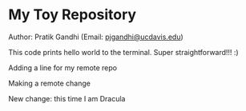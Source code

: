 # My Toy Repository

Author: Pratik Gandhi (Email: pjgandhi@ucdavis.edu)

This code prints hello world to the terminal. Super straightforward!!! :)

Adding a line for my remote repo

Making a remote change

New change: this time I am Dracula